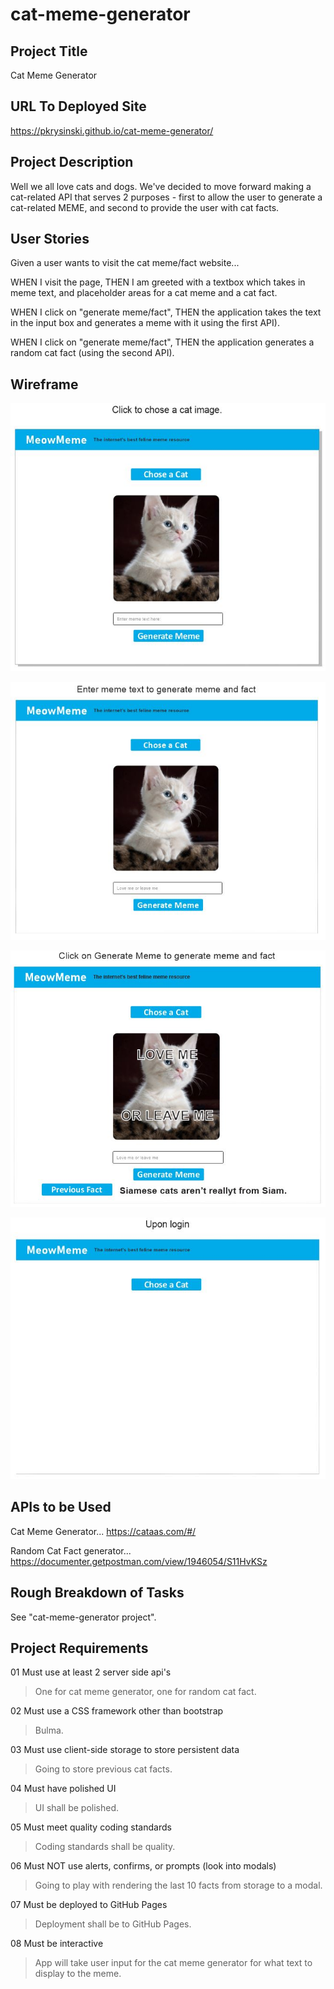 # cat-meme-generator

## Project Title
Cat Meme Generator

## URL To Deployed Site
https://pkrysinski.github.io/cat-meme-generator/

## Project Description
Well we all love cats and dogs.  We've decided to move forward making a cat-related API that serves 2 purposes - first to allow the user to generate a cat-related MEME, and second to provide the user with cat facts.

## User Stories
Given a user wants to visit the cat meme/fact website...

WHEN I visit the page,
THEN I am greeted with a textbox which takes in meme text, and placeholder areas for a cat meme and a cat fact.

WHEN I click on "generate meme/fact",
THEN the application takes the text in the input box and generates a meme with it using the first API).

WHEN I click on "generate meme/fact",
THEN the application generates a random cat fact (using the second API).

## Wireframe
![Chose Cat State](https://github.com/Pkrysinski/cat-meme-generator/blob/main/assets/images/Chose%20Cat%20State.JPG)

![Enter Text State](https://github.com/Pkrysinski/cat-meme-generator/blob/main/assets/images/Enter%20Text%20State.JPG)

![Generate Meme State](https://github.com/Pkrysinski/cat-meme-generator/blob/main/assets/images/Meme%20Generate%20State.JPG)

![Initial Page State](https://github.com/Pkrysinski/cat-meme-generator/blob/main/assets/images/open%20page%20state.JPG)


## APIs to be Used
Cat Meme Generator...
https://cataas.com/#/

Random Cat Fact generator...
https://documenter.getpostman.com/view/1946054/S11HvKSz

## Rough Breakdown of Tasks
See "cat-meme-generator project".

## Project Requirements
01 Must use at least 2 server side api's
>One for cat meme generator, one for random cat fact.

02 Must use a CSS framework other than bootstrap
>Bulma.

03 Must use client-side storage to store persistent data
>Going to store previous cat facts.

04 Must have polished UI
>UI shall be polished.

05 Must meet quality coding standards
>Coding standards shall be quality.

06 Must NOT use alerts, confirms, or prompts (look into modals)
>Going to play with rendering the last 10 facts from storage to a modal.

07 Must be deployed to GitHub Pages
>Deployment shall be to GitHub Pages.

08 Must be interactive
>App will take user input for the cat meme generator for what text to display to the meme.
